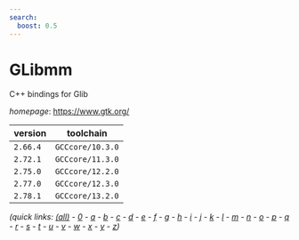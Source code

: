 ```yaml
---
search:
  boost: 0.5
---
```

# GLibmm

C++ bindings for Glib

*homepage*: <https://www.gtk.org/>

version | toolchain
--------|----------
``2.66.4`` | ``GCCcore/10.3.0``
``2.72.1`` | ``GCCcore/11.3.0``
``2.75.0`` | ``GCCcore/12.2.0``
``2.77.0`` | ``GCCcore/12.3.0``
``2.78.1`` | ``GCCcore/13.2.0``


*(quick links: [(all)](../index.md) - [0](../0/index.md) - [a](../a/index.md) - [b](../b/index.md) - [c](../c/index.md) - [d](../d/index.md) - [e](../e/index.md) - [f](../f/index.md) - [g](../g/index.md) - [h](../h/index.md) - [i](../i/index.md) - [j](../j/index.md) - [k](../k/index.md) - [l](../l/index.md) - [m](../m/index.md) - [n](../n/index.md) - [o](../o/index.md) - [p](../p/index.md) - [q](../q/index.md) - [r](../r/index.md) - [s](../s/index.md) - [t](../t/index.md) - [u](../u/index.md) - [v](../v/index.md) - [w](../w/index.md) - [x](../x/index.md) - [y](../y/index.md) - [z](../z/index.md))*

